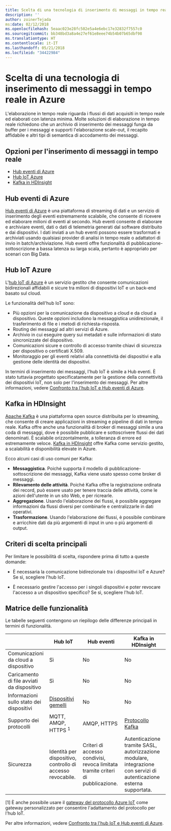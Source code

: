 ```yaml
---
title: Scelta di una tecnologia di inserimento di messaggi in tempo reale
description: ''
author: zoinerTejada
ms:date: 02/12/2018
ms.openlocfilehash: 5eaac023e28fc502e5a4e6ebc17e32832f7557c0
ms.sourcegitcommit: bb348bd3a8a4e27ef61e8eee74b54b07b65dbf98
ms.translationtype: HT
ms.contentlocale: it-IT
ms.lasthandoff: 05/21/2018
ms.locfileid: "34422984"
---
```

# <a name="choosing-a-real-time-message-ingestion-technology-in-azure"></a>Scelta di una tecnologia di inserimento di messaggi in tempo reale in Azure

L'elaborazione in tempo reale riguarda i flussi di dati acquisiti in tempo reale ed elaborati con latenza minima. Molte soluzioni di elaborazione in tempo reale richiedono che un archivio di inserimento dei messaggi funga da buffer per i messaggi e supporti l'elaborazione scale-out, il recapito affidabile e altri tipi di semantica di accodamento dei messaggi. 

## <a name="what-are-your-options-for-real-time-message-ingestion"></a>Opzioni per l'inserimento di messaggi in tempo reale

- [Hub eventi di Azure](/azure/event-hubs/)
- [Hub IoT Azure](/azure/iot-hub/)
- [Kafka in HDInsight](/azure/hdinsight/kafka/apache-kafka-get-started)

## <a name="azure-event-hubs"></a>Hub eventi di Azure

[Hub eventi di Azure](/azure/event-hubs/) è una piattaforma di streaming di dati e un servizio di inserimento degli eventi estremamente scalabile, che consente di ricevere ed elaborare milioni di eventi al secondo. Hub eventi consente di elaborare e archiviare eventi, dati o dati di telemetria generati dal software distribuito e dai dispositivi. I dati inviati a un hub eventi possono essere trasformati e archiviati usando qualsiasi provider di analisi in tempo reale o adattatori di invio in batch/archiviazione. Hub eventi offre funzionalità di pubblicazione-sottoscrizione a bassa latenza su larga scala, pertanto è appropriato per scenari con Big Data.

## <a name="azure-iot-hub"></a>Hub IoT Azure

L'[hub IoT di Azure](/azure/iot-hub/) è un servizio gestito che consente comunicazioni bidirezionali affidabili e sicure tra milioni di dispositivi IoT e un back-end basato sul cloud.

Le funzionalità dell'hub IoT sono:

* Più opzioni per la comunicazione da dispositivo a cloud e da cloud a dispositivo. Queste opzioni includono la messaggistica unidirezionale, il trasferimento di file e i metodi di richiesta-risposta.
* Routing dei messaggi ad altri servizi di Azure.
* Archivio in cui eseguire query sui metadati e sulle informazioni di stato sincronizzate del dispositivo.
* Comunicazioni sicure e controllo di accesso tramite chiavi di sicurezza per dispositivo o certificati X.509.
* Monitoraggio per gli eventi relativi alla connettività dei dispositivi e alla gestione delle identità dei dispositivi.

In termini di inserimento dei messaggi, l'hub IoT è simile a Hub eventi. È stato tuttavia progettato specificatamente per la gestione della connettività dei dispositivi IoT, non solo per l'inserimento dei messaggi. Per altre informazioni, vedere [Confronto tra l'hub IoT e Hub eventi di Azure](/azure/iot-hub/iot-hub-compare-event-hubs). 

## <a name="kafka-on-hdinsight"></a>Kafka in HDInsight

[Apache Kafka](https://kafka.apache.org/) è una piattaforma open source distribuita per lo streaming, che consente di creare applicazioni in streaming e pipeline di dati in tempo reale. Kafka offre anche una funzionalità di broker di messaggi simile a una coda di messaggi, dove è possibile pubblicare e sottoscrivere flussi dei dati denominati. È scalabile orizzontalmente, a tolleranza di errore ed estremamente veloce. [Kafka in HDInsight](/azure/hdinsight/kafka/apache-kafka-get-started) offre Kafka come servizio gestito, a scalabilità e disponibilità elevate in Azure. 

Ecco alcuni casi di uso comuni per Kafka:

* **Messaggistica**. Poiché supporta il modello di pubblicazione-sottoscrizione dei messaggi, Kafka viene usato spesso come broker di messaggi.
* **Rilevamento delle attività**. Poiché Kafka offre la registrazione ordinata dei record, può essere usato per tenere traccia delle attività, come le azioni dell'utente in un sito Web, e per ricrearle.
* **Aggregazione**. Usando l'elaborazione dei flussi, è possibile aggregare informazioni da flussi diversi per combinarle e centralizzarle in dati operativi.
* **Trasformazione**. Usando l'elaborazione dei flussi, è possibile combinare e arricchire dati da più argomenti di input in uno o più argomenti di output.

## <a name="key-selection-criteria"></a>Criteri di scelta principali

Per limitare le possibilità di scelta, rispondere prima di tutto a queste domande:

- È necessaria la comunicazione bidirezionale tra i dispositivi IoT e Azure? Se sì, scegliere l'hub IoT.

- È necessario gestire l'accesso per i singoli dispositivi e poter revocare l'accesso a un dispositivo specifico? Se sì, scegliere l'hub IoT.

## <a name="capability-matrix"></a>Matrice delle funzionalità

Le tabelle seguenti contengono un riepilogo delle differenze principali in termini di funzionalità. 

| | Hub IoT | Hub eventi | Kafka in HDInsight |
| --- | --- | --- | --- |
| Comunicazioni da cloud a dispositivo | Sì | No  | No  |
| Caricamento di file avviati da dispositivo | Sì | No  | No  |
| Informazioni sullo stato dei dispositivi | [Dispositivi gemelli](/azure/iot-hub/iot-hub-devguide-device-twins) | No  | No  |
| Supporto dei protocolli | MQTT, AMQP, HTTPS <sup>1</sup> | AMQP, HTTPS | [Protocollo Kafka](https://cwiki.apache.org/confluence/display/KAFKA/A+Guide+To+The+Kafka+Protocol) |
| Sicurezza | Identità per dispositivo, controllo di accesso revocabile. | Criteri di accesso condivisi, revoca limitata tramite criteri di pubblicazione. | Autenticazione tramite SASL, autorizzazione modulare, integrazione con servizi di autenticazione esterna supportata. |

[1] È anche possibile usare il [gateway del protocollo Azure IoT](/azure/iot-hub/iot-hub-protocol-gateway) come gateway personalizzato per consentire l'adattamento del protocollo per l'hub IoT.

Per altre informazioni, vedere [Confronto tra l'hub IoT e Hub eventi di Azure](/azure/iot-hub/iot-hub-compare-event-hubs).
